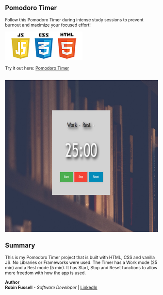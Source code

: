  ## Pomodoro Timer

 Follow this Pomodoro Timer during intense study sessions to prevent burnout and maximize your focused effort!  

 <img src="images/frontend2.png"   title="HTML5 Powered">

 Try it out here: [Pomodoro Timer](https://rfussell17.github.io/pomodoro/)

<br>

<img src="images/pomoCropped.png" height= 500  title="HTML5 Powered">
 

##  Summary
 This is my Pomodoro Timer project that is built with HTML, CSS and vanilla JS. No Libraries or Frameworks were used. The Timer has a Work mode (25 min) and a Rest mode (5 min). It has Start, Stop and Reset functions to allow more freedom with how the app is used.

**Author**
<br>
**Robin Fussell** _- Software Developer_ | [LinkedIn]('www.linkedin.com/in/robin-fussell-544983176)
